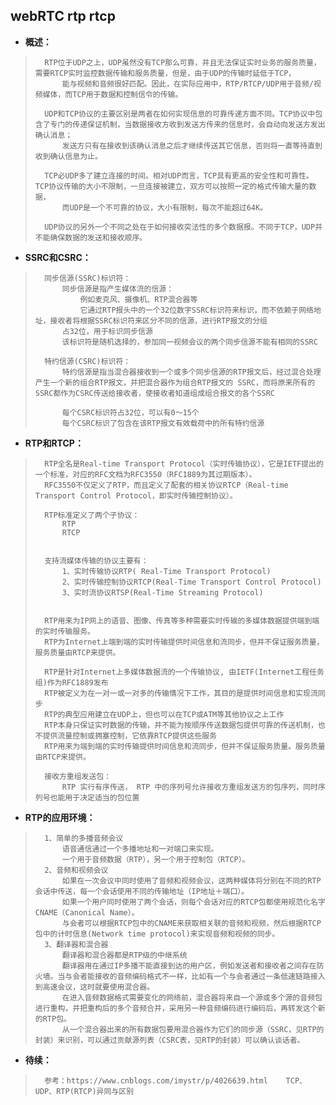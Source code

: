## webRTC rtp rtcp
- **概述：**
>       RTP位于UDP之上，UDP虽然没有TCP那么可靠，并且无法保证实时业务的服务质量，需要RTCP实时监控数据传输和服务质量，但是，由于UDP的传输时延低于TCP，
>           能与视频和音频很好匹配。因此，在实际应用中，RTP/RTCP/UDP用于音频/视频媒体，而TCP用于数据和控制信令的传输。
>
>       UDP和TCP协议的主要区别是两者在如何实现信息的可靠传递方面不同。TCP协议中包含了专门的传递保证机制，当数据接收方收到发送方传来的信息时，会自动向发送方发出确认消息；
>           发送方只有在接收到该确认消息之后才继续传送其它信息，否则将一直等待直到收到确认信息为止。
>
>       TCP必UDP多了建立连接的时间。相对UDP而言，TCP具有更高的安全性和可靠性。TCP协议传输的大小不限制，一旦连接被建立，双方可以按照一定的格式传输大量的数据，
>           而UDP是一个不可靠的协议，大小有限制，每次不能超过64K。
>
>       UDP协议的另外一个不同之处在于如何接收突法性的多个数据报。不同于TCP，UDP并不能确保数据的发送和接收顺序。
>

- **SSRC和CSRC：**
>       同步信源(SSRC)标识符：
>           同步信源是指产生媒体流的信源：
>               例如麦克风、摄像机、RTP混合器等
>               它通过RTP报头中的一个32位数字SSRC标识符来标识，而不依赖于网络地址，接收者将根据SSRC标识符来区分不同的信源，进行RTP报文的分组
>           占32位，用于标识同步信源
>           该标识符是随机选择的，参加同一视频会议的两个同步信源不能有相同的SSRC
>
>       特约信源(CSRC)标识符：
>           特约信源是指当混合器接收到一个或多个同步信源的RTP报文后，经过混合处理产生一个新的组合RTP报文，并把混合器作为组合RTP报文的 SSRC，而将原来所有的SSRC都作为CSRC传送给接收者，使接收者知道组成组合报文的各个SSRC
>
>           每个CSRC标识符占32位，可以有0～15个
>           每个CSRC标识了包含在该RTP报文有效载荷中的所有特约信源
>
>
>
>

- **RTP和RTCP：**
>       RTP全名是Real-time Transport Protocol（实时传输协议），它是IETF提出的一个标准，对应的RFC文档为RFC3550（RFC1889为其过期版本）。
>       RFC3550不仅定义了RTP，而且定义了配套的相关协议RTCP（Real-time Transport Control Protocol，即实时传输控制协议）。
>
>       RTP标准定义了两个子协议：
>           RTP
>           RTCP
> 
>
>       支持流媒体传输的协议主要有：
>           1、实时传输协议RTP( Real-Time Transport Protocol)
>           2、实时传输控制协议RTCP(Real-Time Transport Control Protocol)
>           3、实时流协议RTSP(Real-Time Streaming Protocol)
>
>
>       RTP用来为IP网上的语音、图像、传真等多种需要实时传输的多媒体数据提供端到端的实时传输服务。
>       RTP为Internet上端到端的实时传输提供时间信息和流同步，但并不保证服务质量，服务质量由RTCP来提供。
>
>       RTP是针对Internet上多媒体数据流的一个传输协议, 由IETF(Internet工程任务组)作为RFC1889发布
>       RTP被定义为在一对一或一对多的传输情况下工作，其目的是提供时间信息和实现流同步
>       RTP的典型应用建立在UDP上，但也可以在TCP或ATM等其他协议之上工作
>       RTP本身只保证实时数据的传输，并不能为按顺序传送数据包提供可靠的传送机制，也不提供流量控制或拥塞控制，它依靠RTCP提供这些服务
>       RTP用来为端到端的实时传输提供时间信息和流同步，但并不保证服务质量。服务质量由RTCP来提供。
>
>       接收方重组发送包：
>           RTP 实行有序传送， RTP 中的序列号允许接收方重组发送方的包序列，同时序列号也能用于决定适当的包位置
>

- **RTP的应用环境：**
>       1、简单的多播音频会议
>           语音通信通过一个多播地址和一对端口来实现。
>           一个用于音频数据（RTP），另一个用于控制包（RTCP）。
>       2、音频和视频会议
>           如果在一次会议中同时使用了音频和视频会议，这两种媒体将分别在不同的RTP会话中传送，每一个会话使用不同的传输地址（IP地址＋端口）。
>           如果一个用户同时使用了两个会话，则每个会话对应的RTCP包都使用规范化名字CNAME（Canonical Name）。
>           与会者可以根据RTCP包中的CNAME来获取相关联的音频和视频，然后根据RTCP包中的计时信息(Network time protocol)来实现音频和视频的同步。
>       3、翻译器和混合器
>           翻译器和混合器都是RTP级的中继系统
>           翻译器用在通过IP多播不能直接到达的用户区，例如发送者和接收者之间存在防火墙。当与会者能接收的音频编码格式不一样，比如有一个与会者通过一条低速链路接入到高速会议，这时就要使用混合器。
>           在进入音频数据格式需要变化的网络前，混合器将来自一个源或多个源的音频包进行重构，并把重构后的多个音频合并，采用另一种音频编码进行编码后，再转发这个新的RTP包。
>           从一个混合器出来的所有数据包要用混合器作为它们的同步源（SSRC，见RTP的封装）来识别，可以通过贡献源列表（CSRC表，见RTP的封装）可以确认谈话者。
>
>
>
>
>

- **待续：**
>       参考：https://www.cnblogs.com/imystr/p/4026639.html    TCP、UDP、RTP(RTCP)异同与区别
>
>
>
>
>
>
>
>
>
>
>
>
>
>
>
>
>
>
>
>
>
>
>
